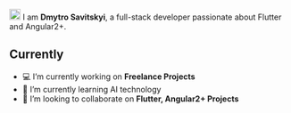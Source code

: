 <img src="https://media.giphy.com/media/hvRJCLFzcasrR4ia7z/giphy.gif" width="20px"> I am **Dmytro Savitskyi**, a full-stack developer passionate about Flutter and Angular2+.

## Currently

- 💻 I’m currently working on **Freelance Projects**
- 🌱 I’m currently learning AI technology 
- 👯 I’m looking to collaborate on **Flutter, Angular2+ Projects**
